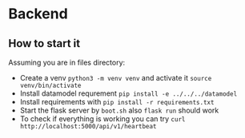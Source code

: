 # Backend

## How to start it

Assuming you are in files directory:

- Create a venv `python3 -m venv venv` and activate it `source venv/bin/activate`
- Install datamodel requrement `pip install -e ../../../datamodel`
- Install requirements with `pip install -r requirements.txt`
- Start the flask server by `boot.sh` also `flask run` should work
- To check if everything is working you can try `curl http://localhost:5000/api/v1/heartbeat`